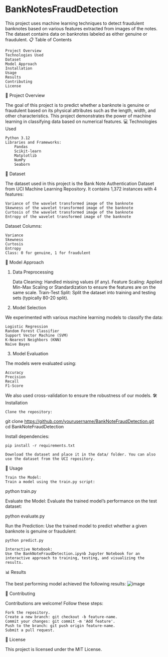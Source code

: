 # BankNotesFraudDetection
This project uses machine learning techniques to detect fraudulent banknotes based on various features extracted from images of the notes. The dataset contains data on banknotes labeled as either genuine or fraudulent.
📋 Table of Contents

    Project Overview
    Technologies Used
    Dataset
    Model Approach
    Installation
    Usage
    Results
    Contributing
    License

📖 Project Overview

The goal of this project is to predict whether a banknote is genuine or fraudulent based on its physical attributes such as the length, width, and other characteristics. This project demonstrates the power of machine learning in classifying data based on numerical features.
💻 Technologies Used

    Python 3.12
    Libraries and Frameworks:
        Pandas
        Scikit-learn
        Matplotlib
        NumPy
        Seaborn

📂 Dataset

The dataset used in this project is the Bank Note Authentication Dataset from UCI Machine Learning Repository. It contains 1,372 instances with 4 features:

    Variance of the wavelet transformed image of the banknote
    Skewness of the wavelet transformed image of the banknote
    Curtosis of the wavelet transformed image of the banknote
    Entropy of the wavelet transformed image of the banknote

Dataset Columns:

    Variance
    Skewness
    Curtosis
    Entropy
    Class: 0 for genuine, 1 for fraudulent

🧠 Model Approach
1. Data Preprocessing

    Data Cleaning: Handled missing values (if any).
    Feature Scaling: Applied Min-Max Scaling or Standardization to ensure the features are on the same scale.
    Train-Test Split: Split the dataset into training and testing sets (typically 80-20 split).

2. Model Selection

We experimented with various machine learning models to classify the data:

    Logistic Regression
    Random Forest Classifier
    Support Vector Machine (SVM)
    K-Nearest Neighbors (KNN)
    Naive Bayes

3. Model Evaluation

The models were evaluated using:

    Accuracy
    Precision
    Recall
    F1-Score

We also used cross-validation to ensure the robustness of our models.
🛠 Installation

    Clone the repository:

git clone https://github.com/yourusername/BankNoteFraudDetection.git  
cd BankNoteFraudDetection  

Install dependencies:

    pip install -r requirements.txt  

    Download the dataset and place it in the data/ folder. You can also use the dataset from the UCI repository.

🚀 Usage

    Train the Model:
    Train a model using the train.py script:

python train.py  

Evaluate the Model:
Evaluate the trained model’s performance on the test dataset:

python evaluate.py  

Run the Prediction:
Use the trained model to predict whether a given banknote is genuine or fraudulent:

    python predict.py  

    Interactive Notebook:
    Use the BankNoteFraudDetection.ipynb Jupyter Notebook for an interactive approach to training, testing, and visualizing the results.

📊 Results

The best performing model achieved the following results:
![image](https://github.com/user-attachments/assets/e8389616-faf0-4632-b4d1-9f2599ffec9e)




🤝 Contributing

Contributions are welcome! Follow these steps:

    Fork the repository.
    Create a new branch: git checkout -b feature-name.
    Commit your changes: git commit -m 'Add feature'.
    Push to the branch: git push origin feature-name.
    Submit a pull request.

📝 License

This project is licensed under the MIT License.
